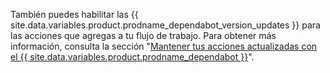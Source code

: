 También puedes habilitar las {{ site.data.variables.product.prodname_dependabot_version_updates }} para las acciones que agregas a tu flujo de trabajo. Para obtener más información, consulta la sección "[Mantener tus acciones actualizadas con el {{ site.data.variables.product.prodname_dependabot }}](/github/administering-a-repository/keeping-your-actions-up-to-date-with-github-dependabot)".
